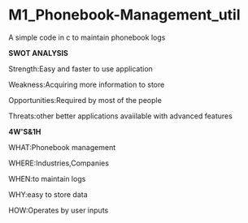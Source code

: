 # M1_Phonebook-Management_util

A simple code in c to maintain phonebook logs

**SWOT ANALYSIS**

Strength:Easy and faster to use application

Weakness:Acquiring more information to store

Opportunities:Required by most of the people

Threats:other better applications avaiilable with advanced features

**4W'S&1H**

WHAT:Phonebook management

WHERE:Industries,Companies

WHEN:to maintain logs

WHY:easy to store data

HOW:Operates by user inputs

